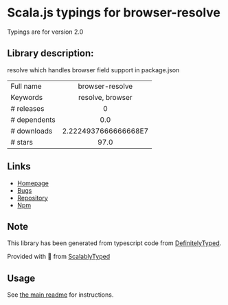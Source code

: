 
# Scala.js typings for browser-resolve

Typings are for version 2.0

## Library description:
resolve which handles browser field support in package.json

|                    |                 |
| ------------------ | :-------------: |
| Full name          | browser-resolve |
| Keywords           | resolve, browser |
| # releases         | 0 |
| # dependents       | 0.0 |
| # downloads        | 2.2224937666666668E7 |
| # stars            | 97.0 |

## Links
- [Homepage](https://github.com/browserify/browser-resolve#readme)
- [Bugs](https://github.com/browserify/browser-resolve/issues)
- [Repository](https://github.com/browserify/browser-resolve)
- [Npm](https://www.npmjs.com/package/browser-resolve)
    


## Note
This library has been generated from typescript code from [DefinitelyTyped](https://definitelytyped.org).

Provided with :purple_heart: from [ScalablyTyped](https://github.com/oyvindberg/ScalablyTyped)

## Usage
See [the main readme](../../readme.md) for instructions.


